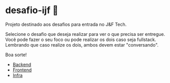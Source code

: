 # desafio-ijf :space_invader:
Projeto destinado aos desafios para entrada no J&amp;F Tech.

Selecione o desafio que deseja realizar para ver o que precisa ser entregue.
Você pode fazer o seu foco ou pode realizar os dois caso seja fullstack. 
Lembrando que caso realize os dois, ambos devem estar "conversando".

Boa sorte!

- [Backend](teste-backend.md)
- [Frontend](teste-frontend.md)
- [Infra](teste-infra.md)
